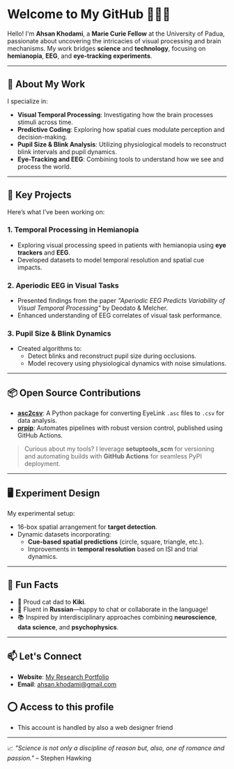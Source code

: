 # Welcome to My GitHub 👨‍🔬✨  


Hello! I'm **Ahsan Khodami**, a **Marie Curie Fellow** at the University of Padua, passionate about uncovering the intricacies of visual processing and brain mechanisms. My work bridges **science** and **technology**, focusing on **hemianopia**, **EEG**, and **eye-tracking experiments**.

---

## 🧠 **About My Work**
I specialize in:
- **Visual Temporal Processing**: Investigating how the brain processes stimuli across time.
- **Predictive Coding**: Exploring how spatial cues modulate perception and decision-making.
- **Pupil Size & Blink Analysis**: Utilizing physiological models to reconstruct blink intervals and pupil dynamics.
- **Eye-Tracking and EEG**: Combining tools to understand how we see and process the world.

---

## 🔬 **Key Projects**
Here’s what I’ve been working on:

### 1. **Temporal Processing in Hemianopia**
- Exploring visual processing speed in patients with hemianopia using **eye trackers** and **EEG**.
- Developed datasets to model temporal resolution and spatial cue impacts.

### 2. **Aperiodic EEG in Visual Tasks**
- Presented findings from the paper *"Aperiodic EEG Predicts Variability of Visual Temporal Processing"* by Deodato & Melcher.
- Enhanced understanding of EEG correlates of visual task performance.

### 3. **Pupil Size & Blink Dynamics**
- Created algorithms to:
  - Detect blinks and reconstruct pupil size during occlusions.
  - Model recovery using physiological dynamics with noise simulations.

---

## 📦 **Open Source Contributions**
- **[asc2csv](https://pypi.org/project/asc2csv/)**: A Python package for converting EyeLink `.asc` files to `.csv` for data analysis.
- **[prpip](https://pypi.org/project/prpip/)**: Automates pipelines with robust version control, published using GitHub Actions.

> Curious about my tools? I leverage **setuptools_scm** for versioning and automating builds with **GitHub Actions** for seamless PyPI deployment.

---

## 🖥️ **Experiment Design**
My experimental setup:
- 16-box spatial arrangement for **target detection**.
- Dynamic datasets incorporating:
  - **Cue-based spatial predictions** (circle, square, triangle, etc.).
  - Improvements in **temporal resolution** based on ISI and trial dynamics.

---

## 🌟 **Fun Facts**
- 🐾 Proud cat dad to **Kiki**.
- 💬 Fluent in **Russian**—happy to chat or collaborate in the language!
- 📚 Inspired by interdisciplinary approaches combining **neuroscience**, **data science**, and **psychophysics**.

---

## 📫 **Let's Connect**
- **Website**: [My Research Portfolio](https://www.khodami.site)
- **Email**: ahsan.khodami@gmail.com

## ⭕ **Access to this profile**
- This account is handled by also a web designer friend
---

📈 *"Science is not only a discipline of reason but, also, one of romance and passion."* – Stephen Hawking  
